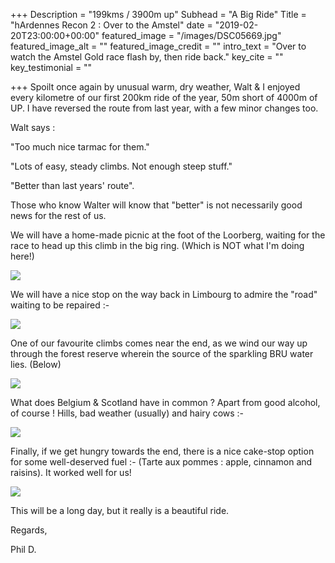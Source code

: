 +++
Description = "199kms / 3900m up"
Subhead = "A Big Ride"
Title = "hArdennes Recon 2 : Over to the Amstel"
date = "2019-02-20T23:00:00+00:00"
featured_image = "/images/DSC05669.jpg"
featured_image_alt = ""
featured_image_credit = ""
intro_text = "Over to watch the Amstel Gold race flash by, then ride back."
key_cite = ""
key_testimonial = ""

+++
Spoilt once again by unusual warm, dry weather, Walt & I enjoyed every kilometre of our first 200km ride of the year, 50m short of 4000m of UP. I have reversed the route from last year, with a few minor changes too.

Walt says :

"Too much nice tarmac for them."

"Lots of easy, steady climbs. Not enough steep stuff."

"Better than last years' route".

Those who know Walter will know that "better" is not necessarily good news for the rest of us.

We will have a home-made picnic at the foot of the Loorberg, waiting for the race to head up this climb in the big ring. (Which is NOT what I'm doing here!)

![](/images/DSC05667.jpg)

We will have a nice stop on the way back in Limbourg to admire the "road" waiting to be repaired :-

![](/images/DSC05676.jpg)

One of our favourite climbs comes near the end, as we wind our way up through the forest reserve wherein the source of the sparkling BRU water lies. (Below)

![](/images/DSC05692.jpg)

What does Belgium & Scotland have in common ? Apart from good alcohol, of course ! Hills, bad weather (usually) and hairy cows :-

![](/images/DSC05712.jpg)

Finally, if we get hungry towards the end, there is a nice cake-stop option for some well-deserved fuel :- (Tarte aux pommes : apple, cinnamon and raisins). It worked well for us!

![](/images/DSC05680.jpg)

This will be a long day, but it really is a beautiful ride.

Regards,

Phil D.